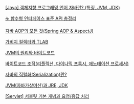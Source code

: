 [[Java] 객체지향 프로그래밍 언어 자바란? (특징, JVM, JDK)](https://ittrue.tistory.com/96)

[☕ 함수형 인터페이스 표준 API 총정리](https://inpa.tistory.com/entry/%E2%98%95-%ED%95%A8%EC%88%98%ED%98%95-%EC%9D%B8%ED%84%B0%ED%8E%98%EC%9D%B4%EC%8A%A4-API#%ED%91%9C%EC%A4%80_api_%EC%A2%85%EB%A5%98)

[자바 AOP의 모든 것(Spring AOP & AspectJ)](https://jiwondev.tistory.com/152)

[가비지 컬렉터와 TLAB](https://jiwondev.tistory.com/202)

[JVM의 원리와 바이트코드](https://jiwondev.tistory.com/150)

[바이트코드 조작(리플렉션, 다이나믹 프록시, 애노테이션 프로세서)](https://jiwondev.tistory.com/151)

[자바의 직렬화(Serialization)란?](https://jiwondev.tistory.com/134)

[JVM(자바가상머신)과 JRE, JDK](https://jiwondev.tistory.com/69)

[[Servlet] 서블릿 기본 개념과 요청/응답 처리](https://amy-it.tistory.com/85)
